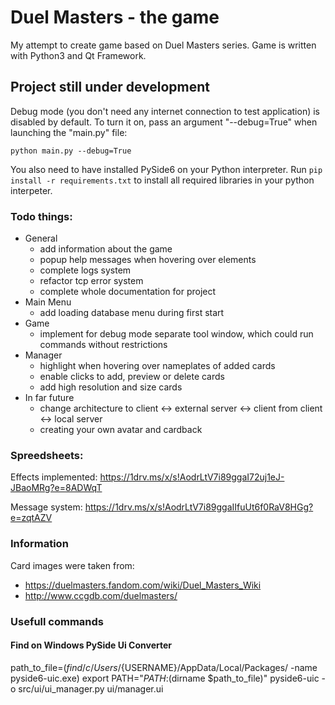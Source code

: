 # Duel Masters - the game

My attempt to create game based on Duel Masters series. Game is written with Python3 and Qt Framework.

## Project still under development

Debug mode (you don't need any internet connection to test application) is disabled by default.
To turn it on, pass an argument "--debug=True" when launching the "main.py" file:

```python main.py --debug=True```

You also need to have installed PySide6 on your Python interpreter.
Run ```pip install -r requirements.txt``` to install all required libraries in your python interpeter.

### Todo things:

* General
  * add information about the game
  * popup help messages when hovering over elements
  * complete logs system
  * refactor tcp error system
  * complete whole documentation for project
* Main Menu
  * add loading database menu during first start
* Game
  * implement for debug mode separate tool window, which could run commands without restrictions
* Manager
  * highlight when hovering over nameplates of added cards
  * enable clicks to add, preview or delete cards
  * add high resolution and size cards
* In far future
  * change architecture to client <-> external server <-> client from client <-> local server
  * creating your own avatar and cardback

### Spreedsheets:

Effects implemented: https://1drv.ms/x/s!AodrLtV7i89ggaI72uj1eJ-JBaoMRg?e=8ADWqT

Message system: https://1drv.ms/x/s!AodrLtV7i89ggaIIfuUt6f0RaV8HGg?e=zqtAZV

### Information

Card images were taken from:
* https://duelmasters.fandom.com/wiki/Duel_Masters_Wiki
* http://www.ccgdb.com/duelmasters/

### Usefull commands

#### Find on Windows PySide Ui Converter 
path_to_file=$(find /c/Users/${USERNAME}/AppData/Local/Packages/ -name pyside6-uic.exe)
export PATH="$PATH:$(dirname $path_to_file)"
pyside6-uic -o src/ui/ui_manager.py ui/manager.ui